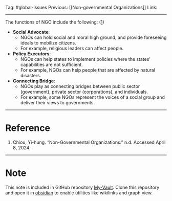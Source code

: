 Tag: #global-issues 
Previous: [[Non-governmental Organizations]]
Link: 

---

The functions of NGO include the following: (<u>1</u>)

- **Social Advocate**:
	- NGOs can hold social and moral high ground, and provide foreseeing ideals to mobilize citizens.
	- For example, religious leaders can affect people.
- **Policy Executors**: 
	- NGOs can help states to implement policies where the states' capabilities are not sufficient.
	- For example, NGOs can help people that are affected by natural disasters.
- **Connecting Bridge**:
	- NGOs play as connecting bridges between public sector (government), private sector (corporations), and individuals.
	- For example, some NGOs represent the voices of a social group and deliver their views to governments.

---

# Reference

1. Chiou, Yi-hung. “Non-Governmental Organizations.” n.d. Accessed April 8, 2024.

---

# Note

This note is included in GitHub repository [My-Vault](https://github.com/LittleD3092/My-Vault.git). Clone this repository and open it in [obsidian](https://obsidian.md/) to enable utilities like wikilinks and graph view.